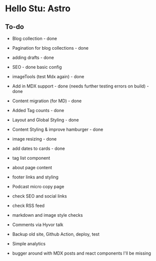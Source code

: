# Hello Stu: Astro

## To-do

- Blog collection - done
- Pagination for blog collections - done
- adding drafts - done
- SEO - done basic config
- imageTools (test Mdx again) - done
- Add in MDX support - done (needs further testing errors on build) - done
- Content migration (for MD) - done
- Added Tag counts - done
- Layout and Global Styling - done
- Content Styling & improve hamburger - done
- image resizing - done
- add dates to cards - done

- tag list component
- about page content
- footer links and styling
- Podcast micro copy page
- check SEO and social links
- check RSS feed
- markdown and image style checks
- Comments via Hyvor talk
- Backup old site, Github Action, deploy, test
- Simple analytics
- bugger around with MDX posts and react components I'll be missing
